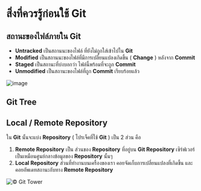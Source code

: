 # สิ่งที่ควรรู้ก่อนใช้ Git


## สถานะของไฟล์ภายใน Git
- **Untracked** เป็นสถานนะของไฟล์ ที่ยังไม่ถูกใส่เข้าไปใน **Git**
- **Modified** เป็นสถานนะของไฟล์ที่มีการเปลี่ยนแปลงเกิดขึ้น ( **Change** ) หลังจาก **Commit**
- **Staged** เป็นสถานะที่บ่งบอกว่า ไฟล์นี้พร้อมที่จะถูก **Commit**
- **Unmodified** เป็นสถานะของไฟล์ที่ถูก **Commit** เรียบร้อยแล้ว

![image](http://git-scm.com/book/en/v2/book/02-git-basics/images/lifecycle.png "&copy; Git SCM Book")

## Git Tree



## Local / Remote Repository
ใน **Git** นั้นจะแบ่ง **Repository** ( โปรเจ็คที่ใช้ **Git** ) เป็น 2 ส่วน คือ

1. **Remote Repository** เป็น ส่วนของ **Repository** ที่อยู่บน **Git Repository** เซิร์ฟเวอร์ เป็นเหมือนศูนย์กลางข้อมูลของ **Repository** นั้นๆ
2. **Local Repository** ส่วนที่ทำงานบนเครื่องของเรา คอยจัดเก็บการเปลี่ยนแปลงที่เกิดขึ้น และคอยอัพเดทสถานะกับทาง **Remote Repository**

![](http://i.imgur.com/oHJjcMx.png "&copy; Git Tower")
